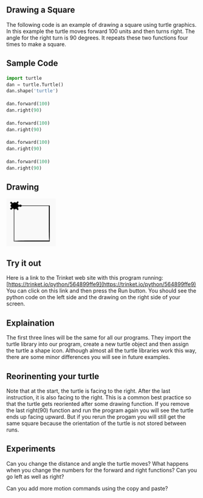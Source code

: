 ## Drawing a Square
The following code is an example of drawing a square using turtle graphics.  In this example the turtle moves forward 100 units and then turns right.  The angle for the right turn is 90 degrees.  It repeats these two functions four times to make a square.

## Sample Code
```python
import turtle
dan = turtle.Turtle()
dan.shape('turtle')

dan.forward(100)
dan.right(90)

dan.forward(100)
dan.right(90)

dan.forward(100)
dan.right(90)

dan.forward(100)
dan.right(90)
```

## Drawing
![](../img/simple-square.png)

## Try it out
Here is a link to the Trinket web site with this program running:
[https://trinket.io/python/564899ffe9](https://trinket.io/python/564899ffe9)
You can click on this link and then press the Run button.  You should see the python code on the left side and the drawing on the right side of your screen.

## Explaination
The first three lines will be the same for all our programs.  They import the turtle library into our program, create a new turtle object and then assign the turtle a shape icon.  Although almost all the turtle libraries work this way, there are some minor differences you will see in future examples.

## Reorinenting your turtle
Note that at the start, the turtle is facing to the right.  After the last instruction, it is also facing to the right.  This is a common best practice so that the turtle gets reoriented after some drawing function.  If you remove the last right(90) function and run the program again you will see the turtle ends up facing upward.  But if you rerun the progam you will still get the same square because the orientation of the turtle is not stored between runs.

## Experiments
Can you change the distance and angle the turtle moves?  What happens when you change the numbers for the forward and right functions?  Can you go left as well as right?

Can you add more motion commands using the copy and paste?